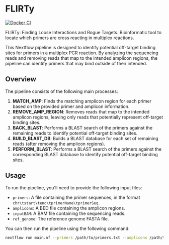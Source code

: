 # FLIRTy

[![Docker CI](https://github.com/William-Gardner-Biotech/FLIRTy/actions/workflows/docker-image.yml/badge.svg)](https://github.com/William-Gardner-Biotech/FLIRTy/actions/workflows/docker-image.yml)

FLIRTy: Finding Loose Interactions and Rogue Targets. Bioinformatic tool to locate which primers are cross reacting in multiplex reactions.

This Nextflow pipeline is designed to identify potential off-target binding sites for primers in a multiplex PCR reaction. By analyzing the sequencing reads and removing reads that map to the intended amplicon regions, the pipeline can identify primers that may bind outside of their intended.

## Overview

The pipeline consists of the following main processes:

1. **MATCH_AMP**: Finds the matching amplicon region for each primer based on the provided primer and amplicon information.
2. **REMOVE_AMP_REGION**: Removes reads that map to the intended amplicon regions, leaving only reads that potentially represent off-target binding sites.
3. **BACK_BLAST**: Performs a BLAST search of the primers against the remaining reads to identify potential off-target binding sites.
4. **BUILD_BLAST_DB**: Builds a BLAST database for each set of remaining reads (after removing the amplicon regions).
5. **PERFORM_BLAST**: Performs a BLAST search of the primers against the corresponding BLAST database to identify potential off-target binding sites.

## Usage

To run the pipeline, you'll need to provide the following input files:

- `primers`: A file containing the primer sequences, in the format `chr\tstart\tend\tprimerName\tprimerSeq`.
- `amplicons`: A BED file containing the amplicon regions.
- `inputBAM`: A BAM file containing the sequencing reads.
- `ref_genome`: The reference genome FASTA file.

You can then run the pipeline using the following command:

```bash
nextflow run main.nf --primers /path/to/primers.txt --amplicons /path/to/amplicons.bed --inputBAM /path/to/input.bam --ref_genome /path/to/ref_genome.fa
